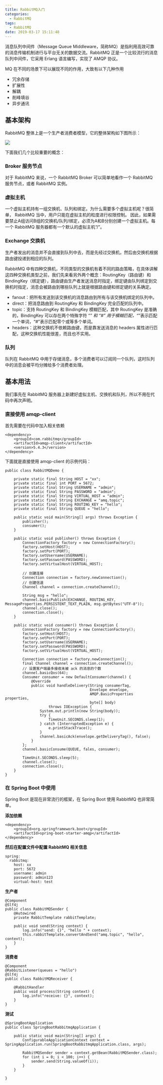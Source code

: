 ```yaml
---
title: RabbitMQ入门
categories:
  - RabbitMQ
tags:
  - RabbitMQ
date: 2019-03-17 15:11:48
---
```


消息队列中间件（Message Queue Middleware，简称MQ）是指利用高效可靠的消息传输机制进行与平台无关的数据交流。RabbitMQ 正是一个比较流行的消息队列中间件，<!-- more -->它采用 Erlang 语言编写，实现了 AMQP 协议。

MQ 在不同的场景下可以展现不同的作用，大致有以下几种作用

- 冗余存储
- 扩展性
- 解耦
- 削峰填谷
- 异步通讯

## 基本架构

RabbitMQ 整体上是一个生产者消费者模型，它的整体架构如下图所示：

![](http://www.itmind.net/assets/images/2016/RabbitMQ01.png)

下面我们几个比较重要的概念：

### Broker 服务节点

对于 RabbitMQ 来说，一个 RabbitMQ Broker 可以简单地看作一个 RabbitMQ 服务节点，或者 RabbitMQ 实例。

### 虚拟主机

一个虚拟主机持有一组交换机、队列和绑定。为什么需要多个虚拟主机呢？很简单， RabbitMQ 当中，用户只能在虚拟主机的粒度进行权限控制。 因此，如果需要禁止A组访问B组的交换机/队列/绑定，必须为A和B分别创建一个虚拟主机。每一个 RabbitMQ 服务器都有一个默认的虚拟主机“/”。


### Exchange 交换机

生产者发出的消息并不会直接到队列中去，而是先经过交换机，然后由交换机根据路由键投递到相应的队列。

RabbitMQ 中有四种交换机，不同类型的交换机有着不同的路由策略，在具体讲解这四种交换机类型之前，我们先来看另外两个概念：RoutingKey（路由键）和 BindingKey（绑定键），路由键由生产者发送消息时指定，绑定键由队列绑定到交换机时指定，消息会被路由到哪些队列上就是根据路由键和绑定键的关系确定。

- fanout：把所有发送到该交换机的消息路由到所有与该交换机绑定的队列中。
- direct：把消息路由到 RoutingKey 和 BindingKey 完全匹配的队列中。
- topic：支持 RoutingKey 和 BindingKey 模糊匹配，其中 RoutingKey 是准确的，BindingKey 可以存在两个特殊字符 “*” 和 “#” 用于模糊匹配，“*”表示匹配一个单词，“#”表示匹配零个或等多个单词。
- headers：这种交换机不依赖路由键，而是靠发送消息的 headers 属性进行匹配，这种交换机性能很差，而且也不实用。

### 队列

队列在 RabbitMQ 中用于存储消息，多个消费者可以订阅同一个队列，这时队列中的消息会被平均分摊给多个消费者处理。

## 基本用法

我们事先在 RabbitMQ 服务器上新建好虚拟主机、交换机和队列，所以不用在代码中再次声明。

### 直接使用 amqp-client

首先需要在代码中加入相关依赖

```
<dependency>
    <groupId>com.rabbitmq</groupId>
    <artifactId>amqp-client</artifactId>
    <version>5.4.3</version>
</dependency>
```

下面就是直接使用 amqp-client 的示例代码：

```
public class RabbitMQDemo {

    private static final String HOST = "xx";
    private static final int PORT = 5672;
    private static final String USERNAME = "admin";
    private static final String PASSWORD = "admin";
    private static final String VIRTUAL_HOST = "admin";
    private static final String EXCHANGE = "amq.topic";
    private static final String ROUTING_KEY = "hello";
    private static final String QUEUE = "hello";

    public static void main(String[] args) throws Exception {
        publisher();
        consumer();
    }

    public static void publisher() throws Exception {
        ConnectionFactory factory = new ConnectionFactory();
        factory.setHost(HOST);
        factory.setPort(PORT);
        factory.setUsername(USERNAME);
        factory.setPassword(PASSWORD);
        factory.setVirtualHost(VIRTUAL_HOST);

        // 创建连接
        Connection connection = factory.newConnection();
        // 创建信道
        Channel channel = connection.createChannel();

        String msg = "hello";
        channel.basicPublish(EXCHANGE, ROUTING_KEY, MessageProperties.PERSISTENT_TEXT_PLAIN, msg.getBytes("UTF-8"));
        channel.close();
        connection.close();
    }

    public static void consumer() throws Exception {
        ConnectionFactory factory = new ConnectionFactory();
        factory.setHost(HOST);
        factory.setPort(PORT);
        factory.setUsername(USERNAME);
        factory.setPassword(PASSWORD);
        factory.setVirtualHost(VIRTUAL_HOST);

        Connection connection = factory.newConnection();
        final Channel channel = connection.createChannel();
        // 设置客户端最多接收未被 ack 的消息的个数
        channel.basicQos(64);
        Consumer consumer = new DefaultConsumer(channel) {
            @Override
            public void handleDelivery(String consumerTag,
                                       Envelope envelope,
                                       AMQP.BasicProperties properties,
                                       byte[] body)
                    throws IOException {
                System.out.println(new String(body));
                try {
                    TimeUnit.SECONDS.sleep(1);
                } catch (InterruptedException e) {
                    e.printStackTrace();
                }
                channel.basicAck(envelope.getDeliveryTag(), false);
            }
        };
        channel.basicConsume(QUEUE, fales, consumer);

        TimeUnit.SECONDS.sleep(5);
        channel.close();
        connection.close();
    }
}

```


### 在 Spring Boot 中使用

Spring Boot 是现在非常流行的框架，在 Spring Boot 使用 RabbitMQ 也非常简单。

**添加依赖**

```
<dependency>
	<groupId>org.springframework.boot</groupId>
	<artifactId>spring-boot-starter-amqp</artifactId>
</dependency>
```

**然后在配置文件中配置 RabbitMQ 相关信息**

```
spring:
  rabbitmq:
    host: xx
    port: 5672
    username: admin
    password: admin123
    virtual-host: test
```

**生产者**

```
@Component
@Slf4j
public class RabbitMQSender {
    @Autowired
    private RabbitTemplate rabbitTemplate;

    public void send(String context) {
        log.info("send: {}", "hello " + context);
        this.rabbitTemplate.convertAndSend("amq.topic", "hello", context);
    }
}
```

**消费者**

```
@Component
@RabbitListener(queues = "hello")
@Slf4j
public class RabbitMQReceiver {

    @RabbitHandler
    public void process(String context) {
        log.info("receive: {}", context);
    }
}
```

**测试**

```
@SpringBootApplication
public class SpringBootRabbitmqApplication {

    public static void main(String[] args) {
        ConfigurableApplicationContext context = SpringApplication.run(SpringBootRabbitmqApplication.class, args);

        RabbitMQSender sender = context.getBean(RabbitMQSender.class);
        for (int i = 0; i < 100; i++) {
            sender.send(String.valueOf(i));
        }
    }

}
```